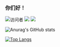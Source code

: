 ### 你们好！
![访问者](https://visitor-badge.glitch.me/badge?page_id=yeyupiaoling)
![](https://img.shields.io/badge/常用框架-PaddlePaddle-red)
![](https://img.shields.io/badge/Language-Python-orange)  


![Anurag's GitHub stats](https://github-readme-stats.vercel.app/api?username=yeyupiaoling&show_icons=true&theme=radical&cache_seconds=200*300)

[![Top Langs](https://github-readme-stats.vercel.app/api/top-langs/?username=yeyupiaoling&langs_count=8)](https://github.com/anuraghazra/github-readme-stats)

